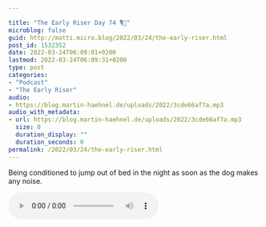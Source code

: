 ```yaml
---

title: "The Early Riser Day 74 🎙🌅"
microblog: false
guid: http://matti.micro.blog/2022/03/24/the-early-riser.html
post_id: 1532352
date: 2022-03-24T06:09:01+0200
lastmod: 2022-03-24T06:09:31+0200
type: post
categories:
- "Podcast"
- "The Early Riser"
audio:
- https://blog.martin-haehnel.de/uploads/2022/3cde66af7a.mp3
audio_with_metadata:
- url: https://blog.martin-haehnel.de/uploads/2022/3cde66af7a.mp3
  size: 0
  duration_display: ""
  duration_seconds: 0
permalink: /2022/03/24/the-early-riser.html
---
```

Being conditioned to jump out of bed in the night as soon as the dog makes any noise.

<audio controls="controls" src="https://blog.martin-haehnel.de/uploads/2022/3cde66af7a.mp3" preload="metadata" />
